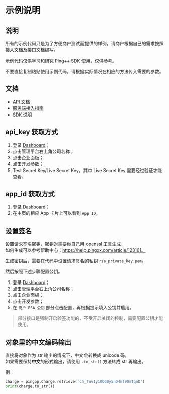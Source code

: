 # 示例说明

## 说明
所有的示例代码只是为了方便商户测试而提供的样例，请商户根据自己的需求按照接入文档及接口文档编写。

示例代码仅供学习和研究 Ping++ SDK 使用，仅供参考。

不要直接复制粘贴使用示例代码，请根据实际情况在相应的方法传入需要的参数。

## 文档
- [API 文档](https://www.pingxx.com/api)
- [服务端接入指南](https://www.pingxx.com/docs/server)
- [SDK 说明](/README.md)

## api_key 获取方式
1. 登录 [Dashboard](https://dashboard.pingxx.com)；
2. 点击管理平台右上角公司名称；
3. 点击企业面板；
4. 点击开发参数；
5. Test Secret Key/Live Secret Key，其中 Live Secret Key 需要经过验证才能查看。

## app_id 获取方式
1. 登录 [Dashboard](https://dashboard.pingxx.com)；
2. 在主页的相应 App 卡片上可以看到 `App ID`。

## 设置签名
设置请求签名密钥，密钥对需要你自己用 openssl 工具生成，  
如何生成可以参考帮助中心：https://help.pingxx.com/article/123161。

生成密钥后，需要在代码中设置请求签名的私钥 `rsa_private_key.pem`。

然后按照下述步骤配置公钥。

1. 登录 [Dashboard](https://dashboard.pingxx.com)；
2. 点击管理平台右上角公司名称；
3. 点击企业面板；
4. 点击开发参数；
5. 在 `商户 RSA 公钥` 部分点击配置，再根据提示填入公钥并启用。

> 部分接口是强制开启验签功能的，不受开启关闭的控制，需要配置公钥才能使用。

## 对象里的中文编码输出
直接将对象作为 str 输出的情况下，中文会转换成 unicode 码，  
如果需要保持**中文**的形式输出，请使用 `.to_str()` 方法转成 str 再输出。

例：
```python
charge = pingpp.Charge.retrieve('ch_Tuv1y10OG0y5nD4mf90mTqnD')
print(charge.to_str())
```
